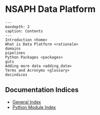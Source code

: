 # NSAPH Data Platform

```{toctree}
---
maxdepth: 2
caption: Contents
---
Introduction <home>
What is Data Platform <rationale>
domains
pipelines
Python Packages <packages>
guts
Adding more data <adding_data>
Terms and Acronyms <glossary>
docindices
```

## Documentation Indices

* [General Index](genindex)
* [Python Module Index](modindex)
